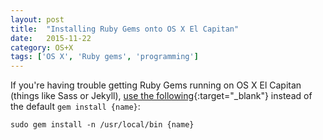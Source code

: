 ```yaml
---
layout: post
title:  "Installing Ruby Gems onto OS X El Capitan"
date:   2015-11-22
category: OS+X
tags: ['OS X', 'Ruby gems', 'programming']
---
```


If you're having trouble getting Ruby Gems running on OS X El Capitan (things like Sass or Jekyll), [use the following](https://github.com/sass/sass/issues/1769#issuecomment-144662506){:target="_blank"} instead of the default ```gem install {name}```: 

```sudo gem install -n /usr/local/bin {name}```

